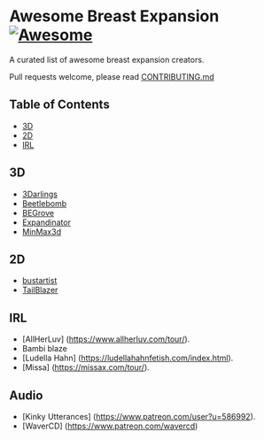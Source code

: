 # Awesome Breast Expansion [![Awesome](https://awesome.re/badge-flat2.svg)](https://awesome.re)

A curated list of awesome breast expansion creators.  

Pull requests welcome, please read [CONTRIBUTING.md](./CONTRIBUTING.md)

## Table of Contents

- [3D](#3d)
- [2D](#2d)
- [IRL](#irl)

## 3D

- [3Darlings](https://www.3rd-art.com/Welcome.html)
- [Beetlebomb](https://www.patreon.com/beetlebomb)
- [BEGrove](https://www.patreon.com/begrove)
- [Expandinator](https://www.patreon.com/expandinator)
- [MinMax3d](https://www.patreon.com/MinMax3d)

## 2D

- [bustartist](https://www.patreon.com/bustartist)
- [TailBlazer](https://www.patreon.com/TailBlazer)

## IRL

- [AllHerLuv] (https://www.allherluv.com/tour/).
- Bambi blaze
- [Ludella Hahn] (https://ludellahahnfetish.com/index.html).
- [Missa] (https://missax.com/tour/).

## Audio
- [Kinky Utterances] (https://www.patreon.com/user?u=586992).
- [WaverCD] (https://www.patreon.com/wavercd)
